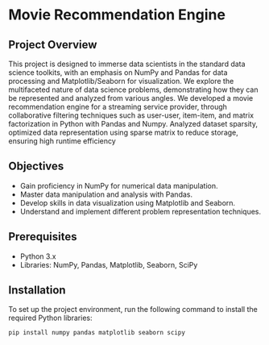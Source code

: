 # Movie Recommendation Engine

## Project Overview

This project is designed to immerse data scientists in the standard data science toolkits, with an emphasis on NumPy and Pandas for data processing and Matplotlib/Seaborn for visualization. We explore the multifaceted nature of data science problems, demonstrating how they can be represented and analyzed from various angles.
We developed a movie recommendation engine for a streaming service provider, through collaborative filtering techniques such as user-user, item-item, and matrix factorization in Python with Pandas and Numpy.
Analyzed dataset sparsity, optimized data representation using sparse matrix to reduce storage, ensuring high runtime efficiency

## Objectives

- Gain proficiency in NumPy for numerical data manipulation.
- Master data manipulation and analysis with Pandas.
- Develop skills in data visualization using Matplotlib and Seaborn.
- Understand and implement different problem representation techniques.

## Prerequisites

- Python 3.x
- Libraries: NumPy, Pandas, Matplotlib, Seaborn, SciPy

## Installation

To set up the project environment, run the following command to install the required Python libraries:

```bash
pip install numpy pandas matplotlib seaborn scipy
